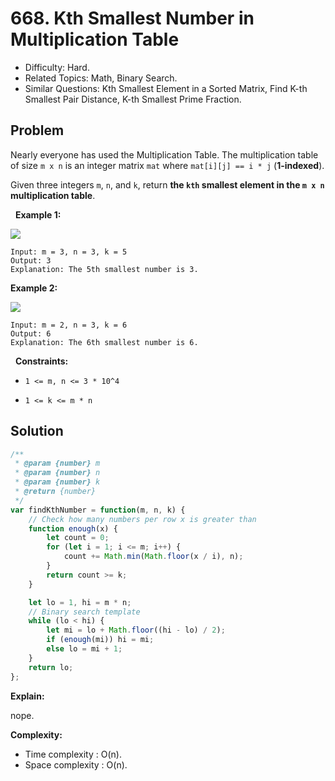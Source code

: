 # 668. Kth Smallest Number in Multiplication Table

- Difficulty: Hard.
- Related Topics: Math, Binary Search.
- Similar Questions: Kth Smallest Element in a Sorted Matrix, Find K-th Smallest Pair Distance, K-th Smallest Prime Fraction.

## Problem

Nearly everyone has used the Multiplication Table. The multiplication table of size ```m x n``` is an integer matrix ```mat``` where ```mat[i][j] == i * j``` (**1-indexed**).

Given three integers ```m```, ```n```, and ```k```, return **the **```kth```** smallest element in the **```m x n```** multiplication table**.

 
**Example 1:**

![](https://assets.leetcode.com/uploads/2021/05/02/multtable1-grid.jpg)

```
Input: m = 3, n = 3, k = 5
Output: 3
Explanation: The 5th smallest number is 3.
```

**Example 2:**

![](https://assets.leetcode.com/uploads/2021/05/02/multtable2-grid.jpg)

```
Input: m = 2, n = 3, k = 6
Output: 6
Explanation: The 6th smallest number is 6.
```

 
**Constraints:**


	
- ```1 <= m, n <= 3 * 10^4```
	
- ```1 <= k <= m * n```



## Solution

```javascript
/**
 * @param {number} m
 * @param {number} n
 * @param {number} k
 * @return {number}
 */
var findKthNumber = function(m, n, k) {
    // Check how many numbers per row x is greater than
    function enough(x) {
        let count = 0;
        for (let i = 1; i <= m; i++) {
            count += Math.min(Math.floor(x / i), n);
        }
        return count >= k;
    }

    let lo = 1, hi = m * n;
    // Binary search template
    while (lo < hi) {
        let mi = lo + Math.floor((hi - lo) / 2);
        if (enough(mi)) hi = mi;
        else lo = mi + 1;
    }
    return lo;
};
```

**Explain:**

nope.

**Complexity:**

* Time complexity : O(n).
* Space complexity : O(n).
